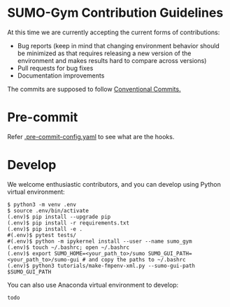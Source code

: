 # SUMO-Gym Contribution Guidelines

At this time we are currently accepting the current forms of contributions:

- Bug reports (keep in mind that changing environment behavior should be minimized as that requires releasing a new version of the environment and makes results hard to compare across versions)
- Pull requests for bug fixes
- Documentation improvements

The commits are supposed to follow [Conventional Commits.](https://www.conventionalcommits.org/)

# Pre-commit

Refer [.pre-commit-config.yaml](./.pre-commit-config.yaml) to see what are the hooks.

# Develop

We welcome enthusiastic contributors, and you can develop using Python virtual environment:

```shell
$ python3 -m venv .env
$ source .env/bin/activate
(.env)$ pip install --upgrade pip
(.env)$ pip install -r requirements.txt
(.env)$ pip install -e .
#(.env)$ pytest tests/
#(.env)$ python -m ipykernel install --user --name sumo_gym
(.env)$ touch ~/.bashrc; open ~/.bashrc
(.env)$ export SUMO_HOME=<your_path_to>/sumo SUMO_GUI_PATH=<your_path_to>/sumo-gui # and copy the paths to ~/.bashrc
(.env)$ python3 tutorials/make-fmpenv-xml.py --sumo-gui-path $SUMO_GUI_PATH
```

You can also use Anaconda virtual environment to develop:

```shell
todo
```